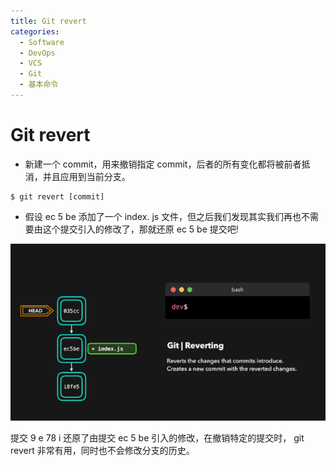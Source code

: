 ```yaml
---
title: Git revert
categories:
  - Software
  - DevOps
  - VCS
  - Git
  - 基本命令
---
```

# Git revert

- 新建一个 commit，用来撤销指定 commit，后者的所有变化都将被前者抵消，并且应用到当前分支。

```shell
$ git revert [commit]
```

- 假设 ec 5 be 添加了一个 index. js 文件，但之后我们发现其实我们再也不需要由这个提交引入的修改了，那就还原 ec 5 be 提交吧!

![](https://raw.githubusercontent.com/LuShan123888/Files/main/Pictures/2020-12-10-381df5ae9b3d97906e9235f3723f84a8.gif)

提交 9 e 78 i 还原了由提交 ec 5 be 引入的修改，在撤销特定的提交时， git revert 非常有用，同时也不会修改分支的历史。